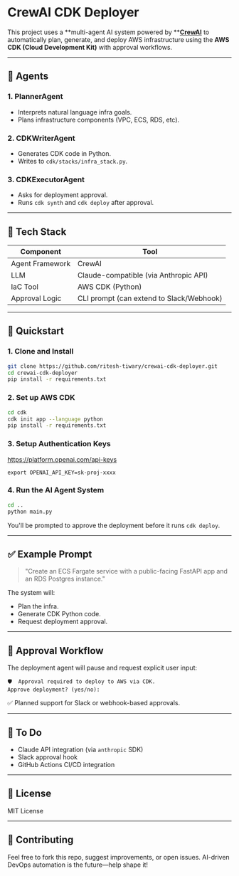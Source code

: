 # CrewAI CDK Deployer

This project uses a \*\*multi-agent AI system powered by \*\*[**CrewAI**](https://github.com/joaomdmoura/crewAI) to automatically plan, generate, and deploy AWS infrastructure using the **AWS CDK (Cloud Development Kit)** with approval workflows.

---

## 🤖 Agents

### 1. PlannerAgent

* Interprets natural language infra goals.
* Plans infrastructure components (VPC, ECS, RDS, etc).

### 2. CDKWriterAgent

* Generates CDK code in Python.
* Writes to `cdk/stacks/infra_stack.py`.

### 3. CDKExecutorAgent

* Asks for deployment approval.
* Runs `cdk synth` and `cdk deploy` after approval.

---

## 🧱 Tech Stack

| Component       | Tool                                     |
| --------------- | ---------------------------------------- |
| Agent Framework | CrewAI                                   |
| LLM             | Claude-compatible (via Anthropic API)    |
| IaC Tool        | AWS CDK (Python)                         |
| Approval Logic  | CLI prompt (can extend to Slack/Webhook) |

---

## 🚀 Quickstart

### 1. Clone and Install

```bash
git clone https://github.com/ritesh-tiwary/crewai-cdk-deployer.git
cd crewai-cdk-deployer
pip install -r requirements.txt
```

### 2. Set up AWS CDK

```bash
cd cdk
cdk init app --language python
pip install -r requirements.txt
```

### 3. Setup Authentication Keys
https://platform.openai.com/api-keys

```
export OPENAI_API_KEY=sk-proj-xxxx
```

### 4. Run the AI Agent System

```bash
cd ..
python main.py
```

You'll be prompted to approve the deployment before it runs `cdk deploy`.

---

## ✅ Example Prompt

> "Create an ECS Fargate service with a public-facing FastAPI app and an RDS Postgres instance."

The system will:

* Plan the infra.
* Generate CDK Python code.
* Request deployment approval.

---

## 🔐 Approval Workflow

The deployment agent will pause and request explicit user input:

```
🛡️  Approval required to deploy to AWS via CDK.
Approve deployment? (yes/no):
```

✅ Planned support for Slack or webhook-based approvals.

---

## 📌 To Do

* Claude API integration (via `anthropic` SDK)
* Slack approval hook
* GitHub Actions CI/CD integration

---

## 📄 License

MIT License

---

## 🤝 Contributing

Feel free to fork this repo, suggest improvements, or open issues. AI-driven DevOps automation is the future—help shape it!
